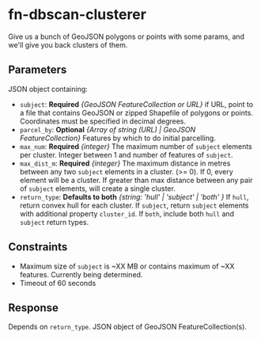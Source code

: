 # fn-dbscan-clusterer
Give us a bunch of GeoJSON polygons or points with some params, and we'll give you back clusters of them.

## Parameters

JSON object containing:

- `subject`: **Required** _{GeoJSON FeatureCollection or URL}_ if URL, point to a file that contains GeoJSON or zipped Shapefile of polygons or points. Coordinates must be specified in decimal degrees.
- `parcel_by`: **Optional** _{Array of string (URL) | GeoJSON FeatureCollection}_ Features by which to do initial parcelling.
- `max_num`: **Required** _{integer}_ The maximum number of `subject` elements per cluster. Integer between 1 and number of features of `subject`. 
- `max_dist_m`: **Required** _{integer}_ The maximum distance in metres between any two `subject` elements in a cluster. (>= 0). If 0, every element will be a cluster. If greater than max distance between any pair of `subject` elements, will create a single cluster.
- `return_type`: **Defaults to both** _{string: 'hull' | 'subject' | 'both' }_ If `hull`, return convex hull for each cluster. If `subject`, return `subject` elements with additional property `cluster_id`. If `both`, include both `hull` and `subject` return types.

## Constraints

- Maximum size of `subject` is ~XX MB or contains maximum of ~XX features. Currently being determined.
- Timeout of 60 seconds

## Response

Depends on `return_type`. JSON object of GeoJSON FeatureCollection(s).
